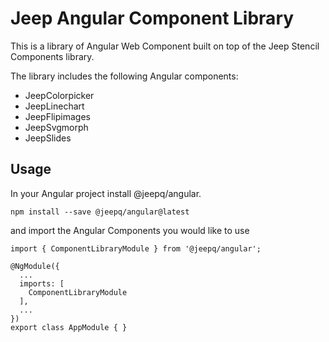 # Jeep Angular Component Library

This is a library of Angular Web Component built on top of the Jeep Stencil Components library.

The library includes the following Angular components:

 - JeepColorpicker
 - JeepLinechart
 - JeepFlipimages
 - JeepSvgmorph
 - JeepSlides


## Usage
In your Angular project install @jeepq/angular.

```
npm install --save @jeepq/angular@latest
``` 

and import the Angular Components you would like to use

```
import { ComponentLibraryModule } from '@jeepq/angular';

@NgModule({
  ...
  imports: [
    ComponentLibraryModule
  ],
  ...
})
export class AppModule { }

```
